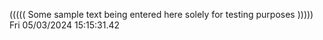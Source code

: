 ((((( Some sample text being entered here solely for testing purposes ))))) Fri 05/03/2024 15:15:31.42
